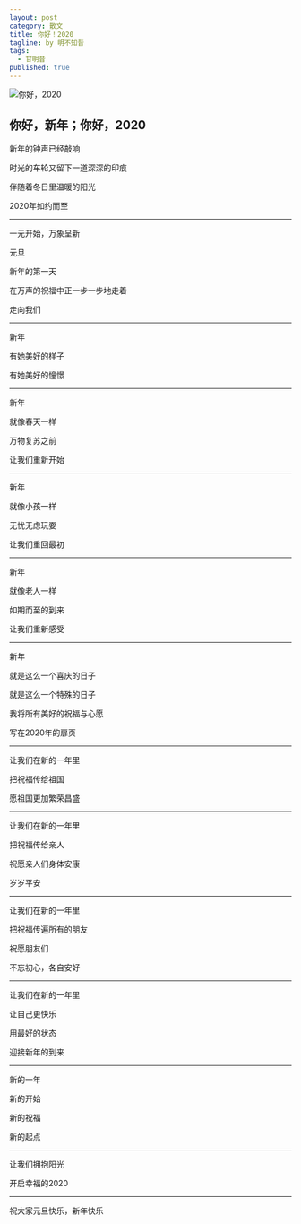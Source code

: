 ```yaml
---
layout: post
category: 散文
title: 你好！2020
tagline: by 明不知昔
tags: 
  - 甘明昔
published: true
---
```


![你好，2020](https://timgsa.baidu.com/timg?image&quality=80&size=b9999_10000&sec=1577126718013&di=7764408ec3187f9f8117fcc0184d55aa&imgtype=0&src=http%3A%2F%2Fwww.e4221.com%2Fuploads%2Fallimg%2F1912%2F2-19121G34055162.jpg)
## 你好，新年；你好，2020

<!--more-->

新年的钟声已经敲响

时光的车轮又留下一道深深的印痕

伴随着冬日里温暖的阳光

2020年如约而至

---

一元开始，万象呈新

元旦

新年的第一天

在万声的祝福中正一步一步地走着

走向我们

---

新年

有她美好的样子

有她美好的憧憬

---

新年

就像春天一样

万物复苏之前

让我们重新开始

---

新年

就像小孩一样

无忧无虑玩耍

让我们重回最初

---

新年

就像老人一样

如期而至的到来

让我们重新感受

---

新年

就是这么一个喜庆的日子

就是这么一个特殊的日子

我将所有美好的祝福与心愿

写在2020年的扉页

---

让我们在新的一年里

把祝福传给祖国

愿祖国更加繁荣昌盛

---

让我们在新的一年里

把祝福传给亲人

祝愿亲人们身体安康

岁岁平安

---

让我们在新的一年里

把祝福传遍所有的朋友

祝愿朋友们

不忘初心，各自安好

---

让我们在新的一年里

让自己更快乐

用最好的状态

迎接新年的到来

---

新的一年

新的开始

新的祝福

新的起点

---

让我们拥抱阳光

开启幸福的2020

---

祝大家元旦快乐，新年快乐